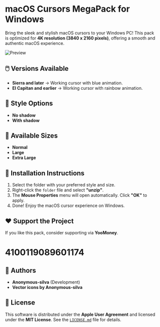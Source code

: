 # macOS Cursors MegaPack for Windows  

Bring the sleek and stylish macOS cursors to your Windows PC! This pack is optimized for **4K resolution (3840 x 2160 pixels)**, offering a smooth and authentic macOS experience.  

![Preview](https://i.postimg.cc/Z577NQqc/mac-OS-Cursors-Megapack-for-Windows.png)


## 🖱️ Versions Available  
- **Sierra and later** → Working cursor with blue animation.  
- **El Capitan and earlier** → Working cursor with rainbow animation.  

## 🎨 Style Options  
- **No shadow**  
- **With shadow**  

## 📏 Available Sizes  
- **Normal**  
- **Large**  
- **Extra Large**  

## 🔧 Installation Instructions  
1. Select the folder with your preferred style and size.  
2. Right-click the `folder` file and select **"unzip"**.  
3. The **Mouse Properties** menu will open automatically. Click **"OK"** to apply.  
5. Done! Enjoy the macOS cursor experience on Windows.  

## ❤️ Support the Project  
If you like this pack, consider supporting via **YooMoney**.  
# 4100119089601174

## 👤 Authors  
- **Anonymous-silva** (Development)  
- **Vector icons by Anonymous-silva**  

## 📜 License  
This software is distributed under the **Apple User Agreement** and licensed under the **MIT License**. See the [`LICENSE.md`](LICENSE.md) file for details.  
